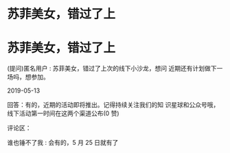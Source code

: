 # 苏菲美女，错过了上

# 苏菲美女，错过了上

(提问)匿名用户 : 苏菲美女，错过了上次的线下小沙龙，想问 近期还有计划做下一场吗，想参加。

2019-05-13

回答：有的，近期的活动即将推出。记得持续关注我们的知 识星球和公众号哦，线下活动第一时间在这两个渠道公布(0 赞)

评论区：

谁也锤不了我 : 会有的，5 月 25 日就有了